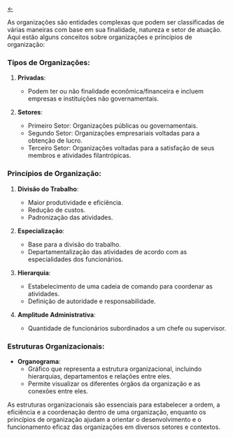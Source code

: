 [&larr;](../index.md)

As organizações são entidades complexas que podem ser classificadas de várias maneiras com base em sua finalidade, natureza e setor de atuação. Aqui estão alguns conceitos sobre organizações e princípios de organização:

### Tipos de Organizações:

1. **Privadas**:
   - Podem ter ou não finalidade econômica/financeira e incluem empresas e instituições não governamentais.

2. **Setores**:
   - Primeiro Setor: Organizações públicas ou governamentais.
   - Segundo Setor: Organizações empresariais voltadas para a obtenção de lucro.
   - Terceiro Setor: Organizações voltadas para a satisfação de seus membros e atividades filantrópicas.

### Princípios de Organização:

1. **Divisão do Trabalho**:
   - Maior produtividade e eficiência.
   - Redução de custos.
   - Padronização das atividades.

2. **Especialização**:
   - Base para a divisão do trabalho.
   - Departamentalização das atividades de acordo com as especialidades dos funcionários.

3. **Hierarquia**:
   - Estabelecimento de uma cadeia de comando para coordenar as atividades.
   - Definição de autoridade e responsabilidade.

4. **Amplitude Administrativa**:
   - Quantidade de funcionários subordinados a um chefe ou supervisor.

### Estruturas Organizacionais:

- **Organograma**:
   - Gráfico que representa a estrutura organizacional, incluindo hierarquias, departamentos e relações entre eles.
   - Permite visualizar os diferentes órgãos da organização e as conexões entre eles.

As estruturas organizacionais são essenciais para estabelecer a ordem, a eficiência e a coordenação dentro de uma organização, enquanto os princípios de organização ajudam a orientar o desenvolvimento e o funcionamento eficaz das organizações em diversos setores e contextos.